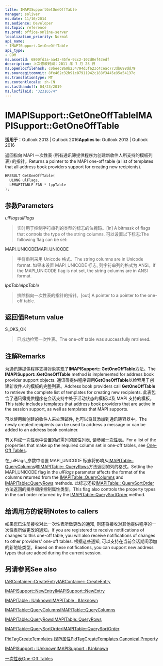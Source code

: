 ```yaml
---
title: IMAPISupportGetOneOffTable
manager: soliver
ms.date: 11/16/2014
ms.audience: Developer
ms.topic: reference
ms.prod: office-online-server
localization_priority: Normal
api_name:
- IMAPISupport.GetOneOffTable
api_type:
- COM
ms.assetid: 6800fd3a-aa43-45fe-9cc2-102d0ef43edf
description: 上次修改时间：2011 年 7 月 23 日
ms.openlocfilehash: c0beec8a0b234794d3f623c4ceac773db698dd79
ms.sourcegitcommit: 8fe462c32b91c87911942c188f3445e85a54137c
ms.translationtype: MT
ms.contentlocale: zh-CN
ms.lasthandoff: 04/23/2019
ms.locfileid: "32316574"
---
```

# <a name="imapisupportgetoneofftable"></a><span data-ttu-id="2f11f-103">IMAPISupport::GetOneOffTable</span><span class="sxs-lookup"><span data-stu-id="2f11f-103">IMAPISupport::GetOneOffTable</span></span>

  
  
<span data-ttu-id="2f11f-104">**适用于**：Outlook 2013 | Outlook 2016</span><span class="sxs-lookup"><span data-stu-id="2f11f-104">**Applies to**: Outlook 2013 | Outlook 2016</span></span> 
  
<span data-ttu-id="2f11f-105">返回指向 MAPI 一次性表 (所有通讯簿提供程序为创建新收件人所支持的模板列表) 的指针。</span><span class="sxs-lookup"><span data-stu-id="2f11f-105">Returns a pointer to the MAPI one-off table (a list of templates that all address book providers support for creating new recipients).</span></span>
  
```cpp
HRESULT GetOneOffTable(
  ULONG ulFlags,
  LPMAPITABLE FAR * lppTable
);
```

## <a name="parameters"></a><span data-ttu-id="2f11f-106">参数</span><span class="sxs-lookup"><span data-stu-id="2f11f-106">Parameters</span></span>

 <span data-ttu-id="2f11f-107">_ulFlags_</span><span class="sxs-lookup"><span data-stu-id="2f11f-107">_ulFlags_</span></span>
  
> <span data-ttu-id="2f11f-108">实时用于控制字符串列的类型的标志的位掩码。</span><span class="sxs-lookup"><span data-stu-id="2f11f-108">[in] A bitmask of flags that controls the type of the string columns.</span></span> <span data-ttu-id="2f11f-109">可以设置以下标志:</span><span class="sxs-lookup"><span data-stu-id="2f11f-109">The following flag can be set:</span></span>
    
<span data-ttu-id="2f11f-110">MAPI_UNICODE</span><span class="sxs-lookup"><span data-stu-id="2f11f-110">MAPI_UNICODE</span></span> 
  
> <span data-ttu-id="2f11f-111">字符串列采用 Unicode 格式。</span><span class="sxs-lookup"><span data-stu-id="2f11f-111">The string columns are in Unicode format.</span></span> <span data-ttu-id="2f11f-112">如果未设置 MAPI_UNICODE 标志, 则字符串列的格式为 ANSI。</span><span class="sxs-lookup"><span data-stu-id="2f11f-112">If the MAPI_UNICODE flag is not set, the string columns are in ANSI format.</span></span>
    
 <span data-ttu-id="2f11f-113">_lppTable_</span><span class="sxs-lookup"><span data-stu-id="2f11f-113">_lppTable_</span></span>
  
> <span data-ttu-id="2f11f-114">排除指向一次性表的指针的指针。</span><span class="sxs-lookup"><span data-stu-id="2f11f-114">[out] A pointer to a pointer to the one-off table.</span></span>
    
## <a name="return-value"></a><span data-ttu-id="2f11f-115">返回值</span><span class="sxs-lookup"><span data-stu-id="2f11f-115">Return value</span></span>

<span data-ttu-id="2f11f-116">S_OK</span><span class="sxs-lookup"><span data-stu-id="2f11f-116">S_OK</span></span> 
  
> <span data-ttu-id="2f11f-117">已成功检索一次性表。</span><span class="sxs-lookup"><span data-stu-id="2f11f-117">The one-off table was successfully retrieved.</span></span>
    
## <a name="remarks"></a><span data-ttu-id="2f11f-118">注解</span><span class="sxs-lookup"><span data-stu-id="2f11f-118">Remarks</span></span>

<span data-ttu-id="2f11f-119">为通讯簿提供程序支持对象实现了**IMAPISupport:: GetOneOffTable**方法。</span><span class="sxs-lookup"><span data-stu-id="2f11f-119">The **IMAPISupport::GetOneOffTable** method is implemented for address book provider support objects.</span></span> <span data-ttu-id="2f11f-120">通讯簿提供程序调用**GetOneOffTable**以检索用于创建新收件人的模板的完整列表。</span><span class="sxs-lookup"><span data-stu-id="2f11f-120">Address book providers call **GetOneOffTable** to retrieve the complete list of templates for creating new recipients.</span></span> <span data-ttu-id="2f11f-121">此表包含了通讯簿提供程序在会话支持中处于活动状态的模板以及 MAPI 支持的模板。</span><span class="sxs-lookup"><span data-stu-id="2f11f-121">This table includes templates that address book providers that are active in the session support, as well as templates that MAPI supports.</span></span> 
  
<span data-ttu-id="2f11f-122">可以使用新创建的收件人来处理邮件, 也可以将其添加到通讯簿容器中。</span><span class="sxs-lookup"><span data-stu-id="2f11f-122">The newly created recipients can be used to address a message or can be added to an address book container.</span></span>
  
<span data-ttu-id="2f11f-123">有关构成一次性表中设置的必需列的属性列表, 请参阅[一次性表](one-off-tables.md)。</span><span class="sxs-lookup"><span data-stu-id="2f11f-123">For a list of the properties that make up the required column set in one-off tables, see [One-Off Tables](one-off-tables.md).</span></span>
  
<span data-ttu-id="2f11f-124">在_ulFlags_参数中设置 MAPI_UNICODE 标志将影响从[IMAPITable:: QueryColumns](imapitable-querycolumns.md)和[IMAPITable:: QueryRows](imapitable-queryrows.md)方法返回的列的格式。</span><span class="sxs-lookup"><span data-stu-id="2f11f-124">Setting the MAPI_UNICODE flag in the  _ulFlags_ parameter affects the format of the columns returned from the [IMAPITable::QueryColumns](imapitable-querycolumns.md) and [IMAPITable::QueryRows](imapitable-queryrows.md) methods.</span></span> <span data-ttu-id="2f11f-125">此标志还按[IMAPITable:: QuerySortOrder](imapitable-querysortorder.md)方法返回的排序顺序控制属性类型。</span><span class="sxs-lookup"><span data-stu-id="2f11f-125">This flag also controls the property types in the sort order returned by the [IMAPITable::QuerySortOrder](imapitable-querysortorder.md) method.</span></span> 
  
## <a name="notes-to-callers"></a><span data-ttu-id="2f11f-126">给调用方的说明</span><span class="sxs-lookup"><span data-stu-id="2f11f-126">Notes to callers</span></span>

<span data-ttu-id="2f11f-127">如果您已注册接收对此一次性表所做更改的通知, 则还将接收对其他提供程序的一次性表所做更改的通知。</span><span class="sxs-lookup"><span data-stu-id="2f11f-127">If you are registered to receive notifications of changes to this one-off table, you will also receive notifications of changes to other providers' one-off tables.</span></span> <span data-ttu-id="2f11f-128">根据这些通知, 可以支持在当前会话期间添加的新地址类型。</span><span class="sxs-lookup"><span data-stu-id="2f11f-128">Based on these notifications, you can support new address types that are added during the current session.</span></span>
  
## <a name="see-also"></a><span data-ttu-id="2f11f-129">另请参阅</span><span class="sxs-lookup"><span data-stu-id="2f11f-129">See also</span></span>



[<span data-ttu-id="2f11f-130">IABContainer::CreateEntry</span><span class="sxs-lookup"><span data-stu-id="2f11f-130">IABContainer::CreateEntry</span></span>](iabcontainer-createentry.md)
  
[<span data-ttu-id="2f11f-131">IMAPISupport::NewEntry</span><span class="sxs-lookup"><span data-stu-id="2f11f-131">IMAPISupport::NewEntry</span></span>](imapisupport-newentry.md)
  
[<span data-ttu-id="2f11f-132">IMAPITable : IUnknown</span><span class="sxs-lookup"><span data-stu-id="2f11f-132">IMAPITable : IUnknown</span></span>](imapitableiunknown.md)
  
[<span data-ttu-id="2f11f-133">IMAPITable::QueryColumns</span><span class="sxs-lookup"><span data-stu-id="2f11f-133">IMAPITable::QueryColumns</span></span>](imapitable-querycolumns.md)
  
[<span data-ttu-id="2f11f-134">IMAPITable::QueryRows</span><span class="sxs-lookup"><span data-stu-id="2f11f-134">IMAPITable::QueryRows</span></span>](imapitable-queryrows.md)
  
[<span data-ttu-id="2f11f-135">IMAPITable::QuerySortOrder</span><span class="sxs-lookup"><span data-stu-id="2f11f-135">IMAPITable::QuerySortOrder</span></span>](imapitable-querysortorder.md)
  
[<span data-ttu-id="2f11f-136">PidTagCreateTemplates 规范属性</span><span class="sxs-lookup"><span data-stu-id="2f11f-136">PidTagCreateTemplates Canonical Property</span></span>](pidtagcreatetemplates-canonical-property.md)
  
[<span data-ttu-id="2f11f-137">IMAPISupport : IUnknown</span><span class="sxs-lookup"><span data-stu-id="2f11f-137">IMAPISupport : IUnknown</span></span>](imapisupportiunknown.md)


[<span data-ttu-id="2f11f-138">一次性表</span><span class="sxs-lookup"><span data-stu-id="2f11f-138">One-Off Tables</span></span>](one-off-tables.md)

